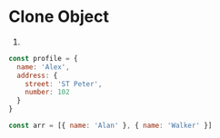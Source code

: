 # Clone Object

1.

```js
const profile = {
  name: 'Alex',
  address: {
    street: 'ST Peter',
    number: 102
  }
}

const arr = [{ name: 'Alan' }, { name: 'Walker' }]
```
